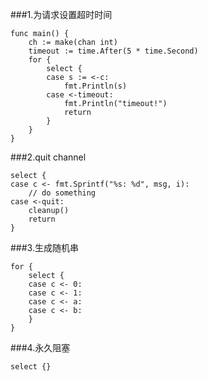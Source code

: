 ###1.为请求设置超时时间
```
func main() {
    ch := make(chan int)
    timeout := time.After(5 * time.Second)
    for {
        select {
        case s := <-c:
            fmt.Println(s)
        case <-timeout:
            fmt.Println("timeout!")
            return
        }
    }
}
```
###2.quit channel
```
select {
case c <- fmt.Sprintf("%s: %d", msg, i):
    // do something
case <-quit:
    cleanup()
    return
}
```
###3.生成随机串
```
for {
    select {
    case c <- 0:
    case c <- 1:
    case c <- a:
    case c <- b:
    }
}
```
###4.永久阻塞
```
select {}
```